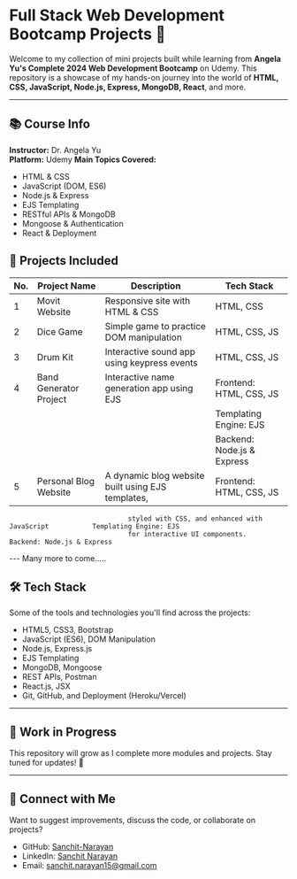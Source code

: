 # Full Stack Web Development Bootcamp Projects 🚀

Welcome to my collection of mini projects built while learning from **Angela Yu's Complete 2024 Web Development Bootcamp** on Udemy. This repository is a showcase of my hands-on journey into the world of **HTML, CSS, JavaScript, Node.js, Express, MongoDB, React**, and more.

---

## 📚 Course Info
**Instructor:** Dr. Angela Yu  
**Platform:** Udemy
**Main Topics Covered:**
- HTML & CSS
- JavaScript (DOM, ES6)
- Node.js & Express
- EJS Templating
- RESTful APIs & MongoDB
- Mongoose & Authentication
- React & Deployment


## 📁 Projects Included

| No. | Project Name            | Description                                           | Tech Stack                |
|-----|-------------------------|-------------------------------------------------------|---------------------------|
| 1   | Movit Website           | Responsive site with HTML & CSS                       | HTML, CSS                 |
| 2   | Dice Game               | Simple game to practice DOM manipulation              | HTML, CSS, JS             |
| 3   | Drum Kit                | Interactive sound app using keypress events           | HTML, CSS, JS             |
| 4   | Band Generator Project  | Interactive name generation app using EJS             | Frontend: HTML, CSS, JS   |
|     |                         |                                                       | Templating Engine: EJS    |
|     |                         |                                                       | Backend: Node.js & Express|
| 5   | Personal Blog Website   | A dynamic blog website built using EJS templates,     | Frontend: HTML, CSS, JS
                                  styled with CSS, and enhanced with JavaScript           Templating Engine: EJS 
                                  for interactive UI components.                          Backend: Node.js & Express

--- Many more to come.....

## 🛠 Tech Stack
Some of the tools and technologies you'll find across the projects:
- HTML5, CSS3, Bootstrap
- JavaScript (ES6), DOM Manipulation
- Node.js, Express.js
- EJS Templating
- MongoDB, Mongoose
- REST APIs, Postman
- React.js, JSX
- Git, GitHub, and Deployment (Heroku/Vercel)

---

## 🚧 Work in Progress
This repository will grow as I complete more modules and projects. Stay tuned for updates! 🌱

---

## 🤝 Connect with Me
Want to suggest improvements, discuss the code, or collaborate on projects?

- GitHub: [Sanchit-Narayan](https://github.com/Sanchit-Narayan)
- LinkedIn: [Sanchit Narayan](https://www.linkedin.com/in/sanchit-narayan-747192284/)
- Email: sanchit.narayan15@gmail.com
